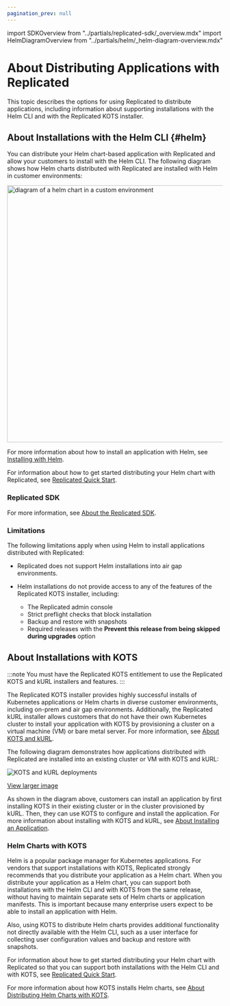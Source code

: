```yaml
---
pagination_prev: null
---
```


import SDKOverview from "../partials/replicated-sdk/_overview.mdx"
import HelmDiagramOverview from "../partials/helm/_helm-diagram-overview.mdx"

# About Distributing Applications with Replicated

This topic describes the options for using Replicated to distribute applications, including information about supporting installations with the Helm CLI and with the Replicated KOTS installer.

## About Installations with the Helm CLI {#helm}

You can distribute your Helm chart-based application with Replicated and allow your customers to install with the Helm CLI. The following diagram shows how Helm charts distributed with Replicated are installed with Helm in customer environments:

<img src="/images/helm-install-diagram.png" alt="diagram of a helm chart in a custom environment" width="600px"/> 

<HelmDiagramOverview/>

For more information about how to install an application with Helm, see [Installing with Helm](install-with-helm).

For information about how to get started distributing your Helm chart with Replicated, see [Replicated Quick Start](replicated-onboarding).

### Replicated SDK

<SDKOverview/>

For more information, see [About the Replicated SDK](replicated-sdk-overview).
### Limitations

The following limitations apply when using Helm to install applications distributed with Replicated:

* Replicated does not support Helm installations into air gap environments.

* Helm installations do not provide access to any of the features of the Replicated KOTS installer, including:
  * The Replicated admin console
  * Strict preflight checks that block installation
  * Backup and restore with snapshots
  * Required releases with the **Prevent this release from being skipped during upgrades** option

## About Installations with KOTS

:::note
You must have the Replicated KOTS entitlement to use the Replicated KOTS and kURL installers and features.
:::

The Replicated KOTS installer provides highly successful installs of Kubernetes applications or Helm charts in diverse customer environments, including on-prem and air gap environments. Additionally, the Replicated kURL installer allows customers that do not have their own Kubernetes cluster to install your application with KOTS by provisioning a cluster on a virtual machine (VM) or bare metal server. For more information, see [About KOTS and kURL](../intro-kots).

The following diagram demonstrates how applications distributed with Replicated are installed into an existing cluster or VM with KOTS and kURL:

![KOTS and kURL deployments](/images/replicated-components-diagram.png)

[View larger image](/images/replicated-components-diagram.png)

As shown in the diagram above, customers can install an application by first installing KOTS in their existing cluster or in the cluster provisioned by kURL. Then, they can use KOTS to configure and install the application. For more information about installing with KOTS and kURL, see [About Installing an Application](/enterprise/installing-overview).

### Helm Charts with KOTS

Helm is a popular package manager for Kubernetes applications. For vendors that support installations with KOTS, Replicated strongly recommends that you distribute your application as a Helm chart. When you distribute your application as a Helm chart, you can support both installations with the Helm CLI and with KOTS from the same release, without having to maintain separate sets of Helm charts or application manifests. This is important because many enterprise users expect to be able to install an application with Helm.

Also, using KOTS to distribute Helm charts provides additional functionality not directly available with the Helm CLI, such as a user interface for collecting user configuration values and backup and restore with snapshots.

For information about how to get started distributing your Helm chart with Replicated so that you can support both installations with the Helm CLI and with KOTS, see [Replicated Quick Start](replicated-onboarding).

For more information about how KOTS installs Helm charts, see [About Distributing Helm Charts with KOTS](helm-native-about).
